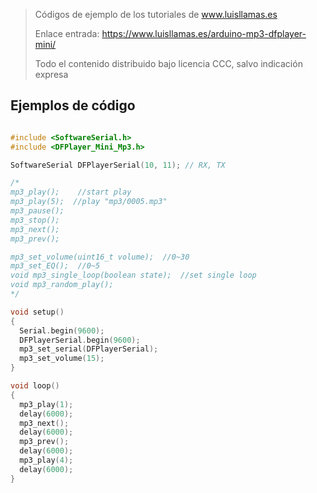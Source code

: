 > Códigos de ejemplo de los tutoriales de www.luisllamas.es
>
> Enlace entrada: https://www.luisllamas.es/arduino-mp3-dfplayer-mini/
>
> Todo el contenido distribuido bajo licencia CCC, salvo indicación expresa


## Ejemplos de código
```cpp
#include <SoftwareSerial.h>
#include <DFPlayer_Mini_Mp3.h>

SoftwareSerial DFPlayerSerial(10, 11); // RX, TX

/*
mp3_play();    //start play
mp3_play(5);  //play "mp3/0005.mp3"
mp3_pause();
mp3_stop();
mp3_next();    
mp3_prev();

mp3_set_volume(uint16_t volume);  //0~30
mp3_set_EQ();  //0~5
void mp3_single_loop(boolean state);  //set single loop
void mp3_random_play();
*/

void setup()
{
  Serial.begin(9600);
  DFPlayerSerial.begin(9600);
  mp3_set_serial(DFPlayerSerial);
  mp3_set_volume(15);
}

void loop()
{
  mp3_play(1);
  delay(6000);
  mp3_next();
  delay(6000);
  mp3_prev();
  delay(6000);
  mp3_play(4);
  delay(6000);
}
```


